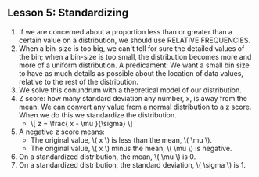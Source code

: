 <!--
.. title: Descriptive Statistics - Standardizing
.. slug: lesson-5
.. date: 2016-08-18 10:09:35 UTC+08:00
.. tags: descriptive-statistics, standardizing
.. category:
.. link:
.. description:
.. type: text
-->

## Lesson 5: Standardizing ##

1. If we are concerned about a proportion less than or greater than a certain value on a distribution, we should use RELATIVE FREQUENCIES.
2. When a bin-size is too big, we can't tell for sure the detailed values of the bin; when a bin-size is too small, the distribution becomes more and more of a uniform distribution.  A predicament: We want a small bin size to have as much details as possible about the location of data values, relative to the rest of the distribution.  
3. We solve this conundrum with a theoretical model of our distribution.
4. Z score: how many standard deviation any number, x, is away from the mean.  We can convert any value from a normal distribution to a z score.  When we do this we standardize the distribution.  
    - \\[ z = \frac{ x - \mu }{\sigma} \\]
5. A negative z score means:
    - The original value, \\( x \\) is less than the mean, \\( \mu \\).
    - The original value, \\( x \\) minus the mean, \\( \mu \\) is negative.
6. On a standardized distribution, the mean, \\( \mu \\) is 0.  
7. On a standardized distribution, the standard deviation, \\( \sigma \\) is 1.
